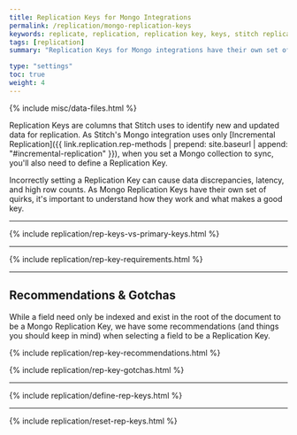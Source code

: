 ```yaml
---
title: Replication Keys for Mongo Integrations
permalink: /replication/mongo-replication-keys
keywords: replicate, replication, replication key, keys, stitch replicates data, rp, mongo, mongodb, mongo database integration
tags: [replication]
summary: "Replication Keys for Mongo integrations have their own set of quirks and gotchas, owing to how Mongo itself is designed. In this guide, we'll explain what to watch out for and how to choose the best field for the job."

type: "settings"
toc: true
weight: 4
---
```

{% include misc/data-files.html %}

Replication Keys are columns that Stitch uses to identify new and updated data for replication. As Stitch's Mongo integration uses only [Incremental Replication]({{ link.replication.rep-methods | prepend: site.baseurl | append: "#incremental-replication" }}), when you set a Mongo collection to sync, you'll also need to define a Replication Key.

Incorrectly setting a Replication Key can cause data discrepancies, latency, and high row counts. As Mongo Replication Keys have their own set of quirks, it's important to understand how they work and what makes a good key.

---

{% include replication/rep-keys-vs-primary-keys.html %}

---

{% include replication/rep-key-requirements.html %}

---

## Recommendations & Gotchas

While a field need only be indexed and exist in the root of the document to be a Mongo Replication Key, we have some recommendations (and things you should keep in mind) when selecting a field to be a Replication Key.

{% include replication/rep-key-recommendations.html %}

{% include replication/rep-key-gotchas.html %}

---

{% include replication/define-rep-keys.html %}

---

{% include replication/reset-rep-keys.html %}